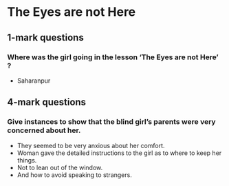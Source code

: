 # The Eyes are not Here
## 1-mark questions
### Where was the girl going in the lesson ‘The Eyes are not Here’ ?
* Saharanpur
## 4-mark questions
### Give instances to show that the blind girl’s parents were very concerned about her.
* They seemed to be very anxious about her comfort.
* Woman gave the detailed instructions to the girl as to where to keep her things.
* Not to lean out of the window.
* And how to avoid speaking to strangers.

